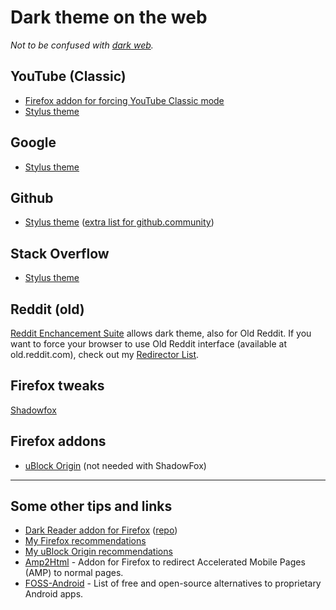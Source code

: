 # Dark theme on the web

_Not to be confused with [dark web](https://en.wikipedia.org/wiki/Dark_web)._



## YouTube (Classic)

* [Firefox addon for forcing YouTube Classic mode](https://addons.mozilla.org/en-US/firefox/addon/youtube-classic/)
* [Stylus theme](https://userstyles.org/styles/135831/youtube-deepdark-classic)

## Google

* [Stylus theme](https://userstyles.org/styles/144028/google-clean-dark)

## Github

* [Stylus theme](https://github.com/StylishThemes/GitHub-Dark) ([extra list for github.community](https://github.com/StylishThemes/GitHub-Community-Dark))

## Stack Overflow

* [Stylus theme](https://github.com/StylishThemes/StackOverflow-Dark)

## Reddit (old)

[Reddit Enchancement Suite](https://addons.mozilla.org/en-US/firefox/addon/reddit-enhancement-suite/) allows dark theme, also for Old Reddit.
If you want to force your browser to use Old Reddit interface (available at old.reddit.com), check out my [Redirector List](https://github.com/theel0ja/Redirector-List).

## Firefox tweaks

[Shadowfox](https://overdodactyl.github.io/ShadowFox/)

<!--
* [about:blank](https://www.reddit.com/r/FirefoxCSS/comments/7f4pb1/changing_the_background_color_of_the_aboutblank/dqffzn0/)
-->

## Firefox addons

* [uBlock Origin](https://www.reddit.com/r/FirefoxCSS/comments/7lefac/ublock_origin_dark_theme/) (not needed with ShadowFox)

<hr/>

## Some other tips and links

* [Dark Reader addon for Firefox](https://addons.mozilla.org/en-US/firefox/addon/darkreader/) ([repo](https://github.com/darkreader/darkreader))
* [My Firefox recommendations](https://github.com/theel0ja/firefox-recommendations/blob/master/README.md)
* [My uBlock Origin recommendations](https://github.com/theel0ja/ubo-recommendations/blob/master/README.md)
* [Amp2Html](https://www.daniel.priv.no/web-extensions/amp2html) - Addon for Firefox to redirect Accelerated Mobile Pages (AMP) to normal pages.
* [FOSS-Android](https://github.com/theel0ja/foss-android/blob/master/README.md) - List of free and open-source alternatives to proprietary Android apps.

